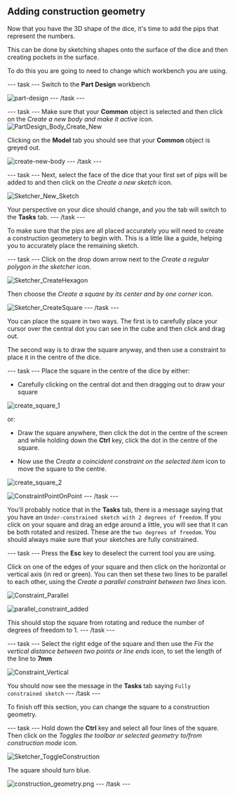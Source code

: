 ## Adding construction geometry

Now that you have the 3D shape of the dice, it's time to add the pips that represent the numbers.

This can be done by sketching shapes onto the surface of the dice and then creating pockets in the surface.

To do this you are going to need to change which workbench you are using.

--- task ---
Switch to the **Part Design** workbench

![part-design](images/part-design.png)
--- /task ---

--- task ---
Make sure that your **Common** object is selected and then click on the *Create a new body and make it active* icon.
![PartDesign_Body_Create_New](images/PartDesign_Body_Create_New.png)

Clicking on the **Model** tab you should see that your **Common** object is greyed out.

![create-new-body](images/create-new-body.png)
--- /task ---

--- task ---
Next, select the face of the dice that your first set of pips will be added to and then click on the *Create a new sketch* icon.

![Sketcher_New_Sketch](images/Sketcher_New_Sketch.png)

Your perspective on your dice should change, and you the tab will switch to the **Tasks** tab.
--- /task ---

To make sure that the pips are all placed accurately you will need to create a construction geometery to begin with. This is a little like a guide, helping you to accurately place the remaining sketch.

--- task ---
Click on the drop down arrow next to the *Create a regular polygon in the sketcher* icon.

![Sketcher_CreateHexagon](images/Sketcher_CreateHexagon.png)

Then choose the *Create a square by its center and by one corner* icon.

![Sketcher_CreateSquare](images/Sketcher_CreateSquare.png)
--- /task ---

You can place the square in two ways. The first is to carefully place your cursor over the central dot you can see in the cube and then click and drag out.

The second way is to draw the square anyway, and then use a constraint to place it in the centre of the dice.

--- task ---
Place the square in the centre of the dice by either:

- Carefully clicking on the central dot and then dragging out to draw your square

![create_square_1](images/create_square_1.png)

or:

- Draw the square anywhere, then click the dot in the centre of the screen and while holding down the **Ctrl** key, click the dot in the centre of the square.

- Now use the *Create a coincident constraint on the selected item* icon to move the square to the centre.

![create_square_2](images/create_square_2.png)

![ConstraintPointOnPoint](images/ContraintPointOnPoint.png)
--- /task ---

You'll probably notice that in the **Tasks** tab, there is a message saying that you have an `Under-constrained sketch with 2 degrees of freedom`. If you click on your square and drag an edge around a little, you will see that it can be both rotated and resized. These are the `two degrees of freedom`. You should always make sure that your sketches are fully constrained.

--- task ---
Press the **Esc** key to deselect the current tool you are using.

Click on one of the edges of your square and then click on the horizontal or vertical axis (in red or green). You can then set these two lines to be parallel to each other, using the *Create a parallel constraint between two lines* icon.

![Constraint_Parallel](images/Constraint_Parallel.png)

![parallel_constraint_added](images/parallel_constraint_added.png)

This should stop the square from rotating and reduce the number of degrees of freedom to 1.
--- /task ---

--- task ---
Select the right edge of the square and then use the *Fix the vertical distance between two points or line ends* icon, to set the length of the line to **7mm**

![Constraint_Vertical](images/Constraint_Vertical.png)

You should now see the message in the **Tasks** tab saying `Fully constrained sketch`
--- /task ---

To finish off this section, you can change the square to a construction geometry.

--- task ---
Hold down the **Ctrl** key and select all four lines of the square. Then click on the *Toggles the toolbar or selected geometry to/from construction mode* icon.

![Sketcher_ToggleConstruction](images/Sketcher_ToggleConstruction.png)

The square should turn blue.

![construction_geometry.png](images/construction_geometry.png)
--- /task ---
